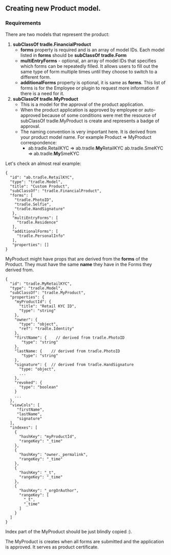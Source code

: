 ## Creating new Product model.

### Requirements

There are two models that represent the product:

1. **subClassOf**  **tradle.FinancialProduct**
   - **forms** property is required and is an array of model IDs. Each model listed in **forms** should be **subClassOf** **tradle.Form**
   - **multiEntryForms** - optional, an array of model IDs that specifies which forms can be repeatedly filled. It allows users to fill out the same type of form multiple times until they choose to switch to a different form.
   - **additionalForms** property is optional, it is same as **forms**. This list of forms is for the Employee or plugin to request more information if there is a need for it.
2. **subClassOf** **tradle.MyProduct**
   - This is a model for the approval of the product application.
   - When the product application is approved by employee or auto-approved because of some conditions were met the resource of subClassOf tradle.MyProduct is create and represents a badge of approval.
   - The naming convention is very important here. It is derived from your product model name.
For example Product => MyProduct correspondence:
       - ab.tradle.RetailKYC => ab.tradle.**My**RetailKYC
ab.tradle.SmeKYC => ab.tradle.**My**SmeKYC

Let's check an almost real example:
```
{
  "id": "ab.tradle.RetailKYC",
  "type": "tradle.Model",
  "title": "Custom Product",
  "subClassOf": "tradle.FinancialProduct",
  "forms": [
    "tradle.PhotoID",
    "tradle.Selfie",
    "tradle.HandSignature"
   },
   "multiEntryForms": [
     "tradle.Residence"
   ],
   "additionalForms": [
     "tradle.PersonalInfo"
   ],
   "properties": []
}
```
MyProduct might have props that are derived from the **forms** of the Product.
They must have the same **name** they have in the Forms they derived from.

```
{
  "id": "tradle.MyRetailKYC",
  "type": "tradle.Model",
  "subClassOf": "tradle.MyProduct",
  "properties": {
    "myProductId": {
      "title": "Retail KYC ID",
      "type": "string"
    },
    "owner": {
      "type": "object",
      "ref": "tradle.Identity"
    },
    "firstName": {    // derived from tradle.PhotoID
       "type": "string"
    },
    "lastName: {    // derived from tradle.PhotoID
       "type": "string"
    },
    "signature": {  // derived from tradle.HandSignature
      "type: "object",
      ...
    },
    "revoked": {
      "type": "boolean"
    }
    ...
  },
  "viewCols": [
     "firstName",
     "lastName",
     "signature"
  ],
  "indexes": [
    {
      "hashKey": "myProductId",
      "rangeKey": "_time"
    },
    {
      "hashKey": "owner._permalink",
      "rangeKey": "_time"
    },
    {
      "hashKey": "_t",
      "rangeKey": "_time"
    },
    {
      "hashKey": "_orgOrAuthor",
      "rangeKey": [
        "_t",
        "_time"
      ]
    }
  ]
}
```
Index part of the MyProduct should be just blindly copied :).

The MyProduct is creates when all forms are submitted and the application is approved. It serves as product certificate.

